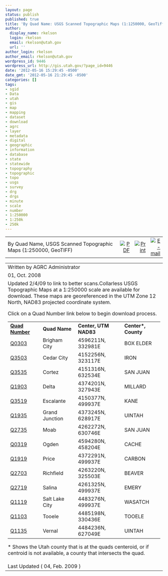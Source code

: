 ```yaml
---
layout: page
status: publish
published: true
title: 'By Quad Name: USGS Scanned Topographic Maps (1:1250000, GeoTiff)'
author:
  display_name: rkelson
  login: rkelson
  email: rkelson@utah.gov
  url: ''
author_login: rkelson
author_email: rkelson@utah.gov
wordpress_id: 9446
wordpress_url: http://gis.utah.gov/?page_id=9446
date: '2012-05-16 15:29:45 -0500'
date_gmt: '2012-05-16 21:29:45 -0500'
categories: []
tags:
- sgid
- Data
- utah
- gis
- map
- mapping
- dataset
- download
- agrc
- layer
- metadata
- digital
- geographic
- information
- database
- state
- statewide
- topography
- topographic
- topo
- usgs
- survey
- drg
- drgs
- minute
- scale
- number
- 1:250000
- 1:250k
- 250k
---
```

<table>
<tbody>
<tr>
<td width="100%">By Quad Name, USGS Scanned Topographic Maps (1:250000, GeoTIFF)</td>
<td align="right" width="100%"><a title="PDF" href="http://old.gis.utah.gov/index2.php?option=com_content&amp;do_pdf=1&amp;id=416" target="_blank"> <img src="http://old.gis.utah.gov/templates/rhuk_solarflare_ii/images/pdf_button.png" alt="PDF" name="PDF" align="middle" border="0" /></a></td>
<td align="right" width="100%"><a title="Print" href="http://old.gis.utah.gov/index2.php?option=com_content&amp;task=view&amp;id=416&amp;pop=1&amp;page=0&amp;Itemid=147" target="_blank"> <img src="http://old.gis.utah.gov/templates/rhuk_solarflare_ii/images/printButton.png" alt="Print" name="Print" align="middle" border="0" /></a></td>
<td align="right" width="100%"><a title="E-mail" href="http://old.gis.utah.gov/index2.php?option=com_content&amp;task=emailform&amp;id=416&amp;itemid=147" target="_blank"> <img src="http://old.gis.utah.gov/templates/rhuk_solarflare_ii/images/emailButton.png" alt="E-mail" name="E-mail" align="middle" border="0" /></a></td>
</tr>
</tbody>
</table>
<table>
<tbody>
<tr>
<td colspan="2" align="left" valign="top" width="70%">Written by AGRC Administrator</td>
</tr>
<tr>
<td colspan="2" valign="top">01, Oct. 2008</td>
</tr>
<tr>
<td colspan="2" valign="top">Updated 2/4/09 to link to better scans.Collarless USGS Topographic Maps at a 1:250000 scale are available for download. These maps are georeferenced in the UTM Zone 12 North, NAD83 projected coordinate system.</p>
<p>Click on a Quad Number link below to begin download process.</p>
<table border="0">
<tbody>
<tr>
<td><a href="http://old.gis.utah.gov/sgid-scanned-maps/by-quad-number-usgs-scanned-topographic-maps-1-250000-geotiff"><strong>Quad Number</strong></a></td>
<td><strong>Quad Name</strong></td>
<td><strong>Center, UTM NAD83  </strong></td>
<td><strong>Center*, County</strong></td>
</tr>
<tr>
<td><a href="ftp://ftp.agrc.utah.gov/DRG/250k/Collarless/q0303_DRG250K-c.zip">Q0303</a></td>
<td>Brigham City</td>
<td>4596211N, 332981E</td>
<td>BOX ELDER</td>
</tr>
<tr>
<td><a href="ftp://ftp.agrc.utah.gov/DRG/250k/Collarless/q3503_DRG250K-c.zip">Q3503</a></td>
<td>Cedar City</td>
<td>4152256N, 323117E</td>
<td>IRON</td>
</tr>
<tr>
<td><a href="ftp://ftp.agrc.utah.gov/DRG/250k/Collarless/q3535_DRG250K-c.zip">Q3535</a></td>
<td>Cortez</td>
<td>4151316N, 632534E</td>
<td>SAN JUAN</td>
</tr>
<tr>
<td><a href="ftp://ftp.agrc.utah.gov/DRG/250k/Collarless/q1903_DRG250K-c.zip">Q1903</a></td>
<td>Delta</td>
<td>4374201N, 327943E</td>
<td>MILLARD</td>
</tr>
<tr>
<td><a href="ftp://ftp.agrc.utah.gov/DRG/250k/Collarless/q3519_DRG250K-c.zip">Q3519</a></td>
<td>Escalante</td>
<td>4150377N, 499937E</td>
<td>KANE</td>
</tr>
<tr>
<td><a href="ftp://ftp.agrc.utah.gov/DRG/250k/Collarless/q1935_DRG250K-c.zip">Q1935</a></td>
<td>Grand Junction</td>
<td>4373245N, 628917E</td>
<td>UINTAH</td>
</tr>
<tr>
<td><a href="ftp://ftp.agrc.utah.gov/DRG/250k/Collarless/q2735_DRG250K-c.zip">Q2735</a></td>
<td>Moab</td>
<td>4262272N, 630746E</td>
<td>SAN JUAN</td>
</tr>
<tr>
<td><a href="ftp://ftp.agrc.utah.gov/DRG/250k/Collarless/q0319_DRG250K-c.zip">Q0319</a></td>
<td>Ogden</td>
<td>4594280N, 458204E</td>
<td>CACHE</td>
</tr>
<tr>
<td><a href="ftp://ftp.agrc.utah.gov/DRG/250k/Collarless/q1919_DRG250K-c.zip">Q1919</a></td>
<td>Price</td>
<td>4372291N, 499937E</td>
<td>CARBON</td>
</tr>
<tr>
<td><a href="ftp://ftp.agrc.utah.gov/DRG/250k/Collarless/q2703_DRG250K-c.zip">Q2703</a></td>
<td>Richfield</td>
<td>4263220N, 325503E</td>
<td>BEAVER</td>
</tr>
<tr>
<td><a href="ftp://ftp.agrc.utah.gov/DRG/250k/Collarless/q2719_DRG250K-c.zip">Q2719</a></td>
<td>Salina</td>
<td>4261325N, 499937E</td>
<td>EMERY</td>
</tr>
<tr>
<td><a href="ftp://ftp.agrc.utah.gov/DRG/250k/Collarless/q1119_DRG250K-c.zip">Q1119</a></td>
<td>Salt Lake City</td>
<td>4483276N, 499937E</td>
<td>WASATCH</td>
</tr>
<tr>
<td><a href="ftp://ftp.agrc.utah.gov/DRG/250k/Collarless/q1103_DRG250K-c.zip">Q1103</a></td>
<td>Tooele</td>
<td>4485198N, 330436E</td>
<td>TOOELE</td>
</tr>
<tr>
<td><a href="ftp://ftp.agrc.utah.gov/DRG/250k/Collarless/q1135_DRG250K-c.zip">Q1135</a></td>
<td>Vernal</td>
<td>4484236N, 627049E</td>
<td>UINTAH</td>
</tr>
</tbody>
</table>
<p>* Shows the Utah county that is at the quads centeroid, or if centroid is not available, a county that intersects the quad.</td>
</tr>
<tr>
<td colspan="2" align="left">Last Updated ( 04, Feb. 2009 )</td>
</tr>
</tbody>
</table>
